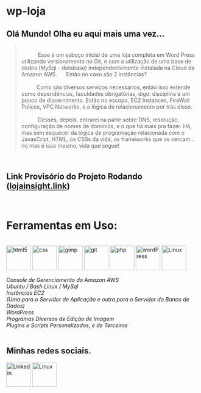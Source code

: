 <head>
<link rel="preconnect" href="https://fonts.googleapis.com">
<link rel="preconnect" href="https://fonts.gstatic.com" crossorigin>
<link href="https://fonts.googleapis.com/css2?family=Fuzzy+Bubbles:wght@700&display=swap" rel="stylesheet">
</head>

<body>
  
# wp-loja
<h2> Olá Mundo! Olha eu aqui mais uma vez... </h2>

></p><span style = font-family: 'Fuzzy Bubbles', cursive; font-size:"4em";> </br>&nbsp&nbsp&nbsp&nbsp&nbsp&nbsp&nbsp&nbsp&nbsp&nbsp Esse é um esboço inicial de uma loja completa em Word Press utilizando versionamento no Git, e com a utilização de uma base de dados (MySql - database) independentemente instalada na Cloud da Amazon AWS.&nbsp&nbsp&nbsp&nbsp&nbsp Então no caso são 2 instâncias? </br></br>&nbsp&nbsp&nbsp&nbsp&nbsp&nbsp&nbsp&nbsp&nbsp&nbspComo são diversos serviços necessários, então isso extende como dependências, faculdades obrigatórias, digo: disciplina e um pouco de discernimento. Estão no escopo, EC2 Instances, FireWall Polices, VPC Networks, e a lógica de relacionamento por trás disso.</br></br>&nbsp&nbsp&nbsp&nbsp&nbsp&nbsp&nbsp&nbsp&nbsp&nbsp Desses, depois, entrarei na parte sobre DNS, resolução, configuração de nomes de domínios, e o que há mais pra fazer. Há, mas sem esquecer da lógica de programação relacionada com o JavasCript, HTML, os CSSs da vida, os frameworks que os cercam... no mas é isso mesmo, vida que segue!</span></p>

<div style="display: inline_block">
  </br><h2>Link Provisório do Projeto Rodando (<a href="https://ec2-54-233-110-218.sa-east-1.compute.amazonaws.com/" target="_blank">lojainsight.link</a>)</h2></br>

# Ferramentas em Uso: </br>
</br>
<a href="https://www.w3schools.com/html/" target="_blank"><img align="center" alt="html5" height="64" width="64" src="https://user-images.githubusercontent.com/39489517/144758333-ecb93f5f-2c7c-4d15-900e-071281502711.png"></a>
<a href="https://www.w3schools.com/css/" target="_blank"><img align="center" alt="css" height="64" width="64" src="https://user-images.githubusercontent.com/39489517/144758322-a35b7da8-11a0-4200-85a9-957459cb201d.png"></a>
<a href="https://www.gimp.org/" target="_blank"><img align="center" alt="gimp" height="64" width="64" src="https://user-images.githubusercontent.com/39489517/144758325-1ecc750e-933b-4f25-b88a-68dd41525843.png"></a>
<a href="https://git-scm.com/" target="_blank"><img align="center" alt="git" height="64" width="64" src="https://user-images.githubusercontent.com/39489517/144758328-420203ca-5fe3-4f5e-a808-b3500fa1ae7d.png"></a>
<a href="https://www.php.net/" target="_blank"><img align="center" alt="php" height="64" width="64" src="https://user-images.githubusercontent.com/39489517/144758367-9c056631-0527-498d-91cd-78327430935d.png"></a>
<a href="https://br.wordpress.org/" target="_blank"><img align="center" alt="wordPress" height="64" width="64" src="https://user-images.githubusercontent.com/39489517/144758373-2fac375e-56f1-43c4-9895-d1ddee67b032.png"></a>
<a href="https://yum.oracle.com/oracle-linux-isos.html" target="_blank"><img align="center" alt="Linux" height="64" width="64" src="https://user-images.githubusercontent.com/39489517/144761149-e6476924-6c56-4a90-a252-8778ece7dafa.png"></a>
</div>

<div>
</br>
  <em>Console de Gerenciamento do Amazon AWS </br>
  Ubuntu / Bash Linux / MySql </br>
  Instâncias EC2 </br>
  (Uma para o Servidor de Aplicação e outra para o Servidor do Banco de Dados) </br>
  WordPress </br>
  Programas Diversos de Edição de Imagem </br>
  Plugins e Scripts Personalizados, e de Terceiros </br></em>
</div>

</br>
<div>
  <h2>Minhas redes sociais.</h2>
  <a href="https://www.linkedin.com/in/winston-bezerra-820817141/" target="_blank"><img align="center" alt="Linkedin" height="64" width="64" src="https://user-images.githubusercontent.com/39489517/144761134-bdd3a3e0-7d3b-461e-a055-737819fe9690.png"></a>
  <a href="https://www.instagram.com/winstonbezerra/" target="_blank"><img align="center" alt="Linux" height="64" width="64" src="https://user-images.githubusercontent.com/39489517/144761399-e01a776b-fcb5-4eba-b384-a77bf5567534.png"></a>
</div>

</body>






